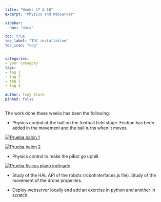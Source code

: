 ```yaml
---
title: "Weeks 17 & 18"
excerpt: "Physics and WebServer"

sidebar:
  nav: "docs"

toc: true
toc_label: "TOC installation"
toc_icon: "cog"


categories:
- your category
tags:
- tag 1
- tag 2
- tag 3
- tag 4

author: Tony Stark
pinned: false
---
```


The work done these weeks has been the following:

- Physics control of the ball on the football field stage. Friction has been added in the movement and the ball turns when it moves.

[![Prueba balón 1](http://img.youtube.com/vi/7W-FB3E0B_I/0.jpg)](https://www.youtube.com/watch?v=7W-FB3E0B_I)

[![Prueba balón 2](http://img.youtube.com/vi/PIJRqBGPeH4/0.jpg)](https://www.youtube.com/watch?v=PIJRqBGPeH4)

- Physics control to make the piBot go uphill.

[![Prueba físicas plano inclinado](http://img.youtube.com/vi/05OvpL01i2I/0.jpg)](https://www.youtube.com/watch?v=05OvpL01i2I)

- Study of the HAL API of the robots (robotInterfaces.js file). Study of the movement of the drone propellers.

- Deploy webserver locally and add an exercise in python and another in scratch.






